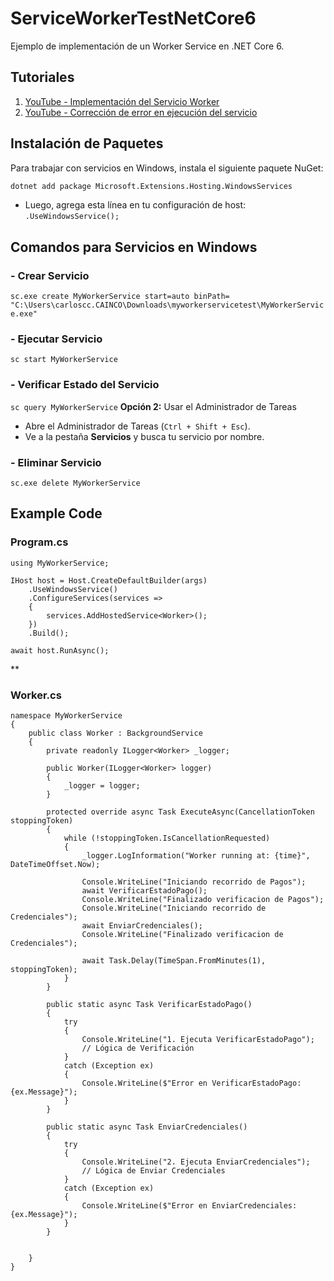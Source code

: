 
# ServiceWorkerTestNetCore6
Ejemplo de implementación de un Worker Service en .NET Core 6.

## Tutoriales
1. [YouTube - Implementación del Servicio Worker](https://www.youtube.com/watch?v=8Sy69b6-nj0&t=617s)
2. [YouTube - Corrección de error en ejecución del servicio](https://www.youtube.com/watch?v=pxdIfRDqhL0)

## Instalación de Paquetes
Para trabajar con servicios en Windows, instala el siguiente paquete NuGet:

```bash
dotnet add package Microsoft.Extensions.Hosting.WindowsServices
```
- Luego, agrega esta línea en tu configuración de host:
``.UseWindowsService();
``

## Comandos para Servicios en Windows
### - Crear Servicio
`sc.exe create MyWorkerService start=auto binPath= "C:\Users\carloscc.CAINCO\Downloads\myworkerservicetest\MyWorkerService.exe"
`
### - Ejecutar Servicio
`sc start MyWorkerService`

### - Verificar Estado del Servicio
`sc query MyWorkerService`
**Opción 2:** Usar el Administrador de Tareas
-   Abre el Administrador de Tareas (`Ctrl + Shift + Esc`).
-   Ve a la pestaña **Servicios** y busca tu servicio por nombre.

### - Eliminar Servicio
`sc.exe delete MyWorkerService`


## Example Code

### Program.cs

    using MyWorkerService;
    
    IHost host = Host.CreateDefaultBuilder(args)
        .UseWindowsService()
        .ConfigureServices(services =>
        {
            services.AddHostedService<Worker>();
        })
        .Build();
    
    await host.RunAsync();

**

### Worker.cs

    namespace MyWorkerService
    {
        public class Worker : BackgroundService
        {
            private readonly ILogger<Worker> _logger;
    
            public Worker(ILogger<Worker> logger)
            {
                _logger = logger;
            }
    
            protected override async Task ExecuteAsync(CancellationToken stoppingToken)
            {
                while (!stoppingToken.IsCancellationRequested)
                {
                    _logger.LogInformation("Worker running at: {time}", DateTimeOffset.Now);
                    
                    Console.WriteLine("Iniciando recorrido de Pagos");
                    await VerificarEstadoPago();
                    Console.WriteLine("Finalizado verificacion de Pagos");
                    Console.WriteLine("Iniciando recorrido de Credenciales");
                    await EnviarCredenciales();
                    Console.WriteLine("Finalizado verificacion de Credenciales");
    
                    await Task.Delay(TimeSpan.FromMinutes(1), stoppingToken);
                }
            }
    
            public static async Task VerificarEstadoPago()
            {
                try
                {
                    Console.WriteLine("1. Ejecuta VerificarEstadoPago");
                    // Lógica de Verificación
                }
                catch (Exception ex)
                {
                    Console.WriteLine($"Error en VerificarEstadoPago: {ex.Message}");
                }
            }
    
            public static async Task EnviarCredenciales()
            {
                try
                {
                    Console.WriteLine("2. Ejecuta EnviarCredenciales");
                    // Lógica de Enviar Credenciales
                }
                catch (Exception ex)
                {
                    Console.WriteLine($"Error en EnviarCredenciales: {ex.Message}");
                }
            }
    
    
        }
    }
